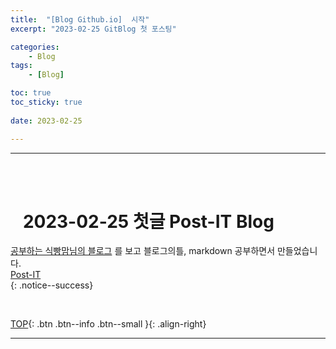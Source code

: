 ```yaml
---
title:  "[Blog Github.io]  시작"
excerpt: "2023-02-25 GitBlog 첫 포스팅"

categories:
    - Blog
tags:
    - [Blog]

toc: true
toc_sticky: true
 
date: 2023-02-25

---
```

- - -
<br><br>

#   &nbsp;&nbsp;&nbsp;2023-02-25 첫글 Post-IT Blog

[공부하는 식빵맘님의 블로그](https://ansohxxn.github.io/categories/blog)
를 보고 블로그의틀, markdown 공부하면서 만들었습니다.  
[Post-IT](https://levell1.github.io/)  
{: .notice--success}

<br>

[TOP](#){: .btn .btn--info .btn--small }{: .align-right}
<br>
- - -
